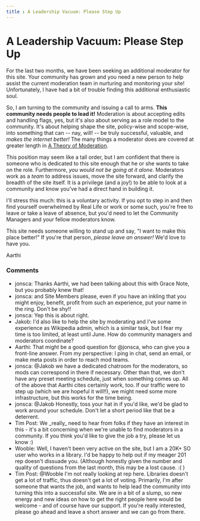 ```yaml
---
title : A Leadership Vacuum: Please Step Up
---
```

A Leadership Vacuum: Please Step Up
=====================
For the last two months, we have been seeking an additional moderator
for this site. Your community has grown and you need a new person to
help assist the current moderation team in nurturing and monitoring your
site! Unfortunately, I have had a bit of trouble finding this additional
enthusiastic soul.

So, I am turning to the community and issuing a call to arms. **This
community needs people to lead it!** Moderation is about accepting edits
and handling flags, yes, but it's also about serving as a role model to
the community. It's about helping shape the site, policy-wise and
scope-wise, into something that can -- nay, will! -- be truly
successful, valuable, and *makes the internet better!* The many things a
moderator does are covered at greater length in [A Theory of
Moderation](http://blog.stackoverflow.com/2009/05/a-theory-of-moderation/).

This position may seem like a tall order, but I am confident that there
is someone who is dedicated to this site enough that he or she wants to
take on the role. Furthermore, *you would not be going at it alone*.
Moderators work as a *team* to address issues, move the site forward,
and clarify the breadth of the site itself. It is a privilege (and a
joy!) to be able to look at a community and know you've had a direct
hand in building it.

I'll stress this much: this is a voluntary activity. If you opt to step
in and then find yourself overwhelmed by Real Life or work or some such,
you're free to leave or take a leave of absence, but you'd need to let
the Community Managers and your fellow moderators know.

This site needs someone willing to stand up and say, "I want to make
this place better!" If you're that person, *please leave an answer!*
We'd love to have you.

Aarthi

### Comments ###
* jonsca: Thanks Aarthi, we had been talking about this with Grace Note, but you
probably knew that!
* jonsca: and Site Members please, even if you have an inkling that you might
enjoy, benefit, profit from such an experience, put your name in the
ring. Don't be shy!!
* jonsca: Yep this is about right.
* Jakob: I'd also like to help the site by moderating and I've some experience as
Wikipedia admin, which is a similar task, but I fear my time is too
limited, at least until June. How do community managers and moderators
coordinate?
* Aarthi: That might be a good question for @jonsca, who can give you a front-line
answer. From my perspective: I ping in chat, send an email, or make meta
posts in order to reach mod teams.
* jonsca: @Jakob we have a dedicated chatroom for the moderators, so mods can
correspond in there if necessary. Other than that, we don't have any
preset meeting schedule, just when something comes up. All of the above
that Aarthi cites certainly work, too. If our traffic were to step up
(which we are hopeful it will!!), we might need some more
infrastructure, but this works for the time being.
* jonsca: @Jakob Honestly, toss your hat in if you'd like, we'd be glad to work
around your schedule. Don't let a short period like that be a deterrent.
* Tim Post: We \_really\_ need to hear from folks if they have an interest in this -
it's a bit concerning when we're unable to find moderators in a
community. If you think you'd like to give the job a try, please let us
know :)
* Wooble: Well, I haven't been very active on the site, but I am a 20K+ SO user
who works in a library. I'd be happy to help out if my meager 201 rep
doesn't dissuade you. (Although honestly given the number and quality of
questions from the last month, this may be a lost cause. :( )
* Tim Post: @Wooble I'm not really looking at rep here. Libraries doesn't get a lot
of traffic, thus doesn't get a lot of voting. Primarily, I'm after
someone that wants the job, and wants to help lead the community into
turning this into a successful site. We are in a bit of a slump, so new
energy and new ideas on how to get the right people here would be
welcome - and of course have our support. If you're really interested,
please go ahead and leave a short answer and we can go from there.


